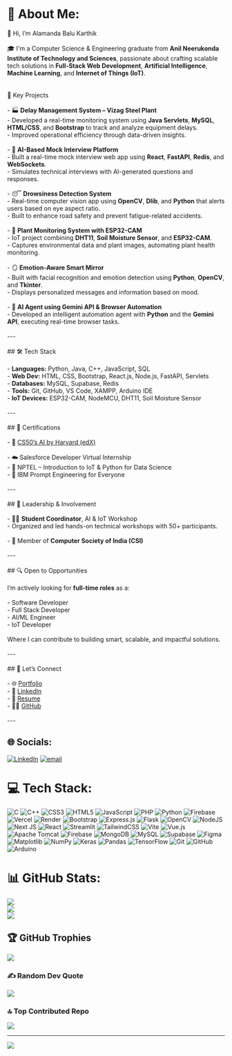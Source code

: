 # 💫 About Me:
👋 Hi, I’m Alamanda Balu Karthik<br><br>🎓 I'm a Computer Science & Engineering graduate from **Anil Neerukonda Institute of Technology and Sciences**, passionate about crafting scalable tech solutions in **Full-Stack Web Development**, **Artificial Intelligence**, **Machine Learning**, and **Internet of Things (IoT)**.<br><br><br>🚀 Key Projects<br><br>- 🏭 **Delay Management System – Vizag Steel Plant**<br>  - Developed a real-time monitoring system using **Java Servlets**, **MySQL**, **HTML/CSS**, and **Bootstrap** to track and analyze equipment delays.<br>  - Improved operational efficiency through data-driven insights.<br><br>- 🧠 **AI-Based Mock Interview Platform**<br>  - Built a real-time mock interview web app using **React**, **FastAPI**, **Redis**, and **WebSockets**.<br>  - Simulates technical interviews with AI-generated questions and responses.<br><br>- 😴 **Drowsiness Detection System**<br>  - Real-time computer vision app using **OpenCV**, **Dlib**, and **Python** that alerts users based on eye aspect ratio.<br>  - Built to enhance road safety and prevent fatigue-related accidents.<br><br>- 🌿 **Plant Monitoring System with ESP32-CAM**<br>  - IoT project combining **DHT11**, **Soil Moisture Sensor**, and **ESP32-CAM**.<br>  - Captures environmental data and plant images, automating plant health monitoring.<br><br>- 🪞 **Emotion-Aware Smart Mirror**<br>  - Built with facial recognition and emotion detection using **Python**, **OpenCV**, and **Tkinter**.<br>  - Displays personalized messages and information based on mood.<br><br>- 📸 **AI Agent using Gemini API & Browser Automation**<br>  - Developed an intelligent automation agent with **Python** and the **Gemini API**, executing real-time browser tasks.<br><br>---<br><br>## 🛠️ Tech Stack<br><br>- **Languages:** Python, Java, C++, JavaScript, SQL  <br>- **Web Dev:** HTML, CSS, Bootstrap, React.js, Node.js, FastAPI, Servlets  <br>- **Databases:** MySQL, Supabase, Redis  <br>- **Tools:** Git, GitHub, VS Code, XAMPP, Arduino IDE  <br>- **IoT Devices:** ESP32-CAM, NodeMCU, DHT11, Soil Moisture Sensor<br><br>---<br><br>## 📜 Certifications<br><br>- 🧠 [CS50’s AI by Harvard (edX)](https://cs50.harvard.edu/ai/)<br><br>- ☁️ Salesforce Developer Virtual Internship<br>- 🔌 NPTEL – Introduction to IoT & Python for Data Science<br>- 🤖 IBM Prompt Engineering for Everyone<br><br>---<br><br>## 👥 Leadership & Involvement<br><br>- 🧑‍🏫 **Student Coordinator**, AI & IoT Workshop  <br>  - Organized and led hands-on technical workshops with 50+ participants.<br><br>- 🏅 Member of **Computer Society of India (CSI)**<br><br>---<br><br>## 🔍 Open to Opportunities<br><br>I’m actively looking for **full-time roles** as a:<br><br>- Software Developer  <br>- Full Stack Developer  <br>- AI/ML Engineer  <br>- IoT Developer  <br><br>Where I can contribute to building smart, scalable, and impactful solutions.<br><br>---<br><br>## 🔗 Let’s Connect<br><br>- 🌐 [Portfolio](https://portfolio-self-six-39.vercel.app/)<br>- 💼 [LinkedIn](https://www.linkedin.com/in/balu-karthik)<br>- 📁 [Resume](mailto:alamandakarthik1211@gmail.com?subject=Resume%20Request)<br>- 🧑‍💻 [GitHub](https://github.com/Karthi-1211)<br><br>---<br>


## 🌐 Socials:
[![LinkedIn](https://img.shields.io/badge/LinkedIn-%230077B5.svg?logo=linkedin&logoColor=white)](https://linkedin.com/in/www.linkedin.com/in/balu-karthik) [![email](https://img.shields.io/badge/Email-D14836?logo=gmail&logoColor=white)](mailto:balukarthik1308@gmail.com) 

# 💻 Tech Stack:
![C](https://img.shields.io/badge/c-%2300599C.svg?style=for-the-badge&logo=c&logoColor=white) ![C++](https://img.shields.io/badge/c++-%2300599C.svg?style=for-the-badge&logo=c%2B%2B&logoColor=white) ![CSS3](https://img.shields.io/badge/css3-%231572B6.svg?style=for-the-badge&logo=css3&logoColor=white) ![HTML5](https://img.shields.io/badge/html5-%23E34F26.svg?style=for-the-badge&logo=html5&logoColor=white) ![JavaScript](https://img.shields.io/badge/javascript-%23323330.svg?style=for-the-badge&logo=javascript&logoColor=%23F7DF1E) ![PHP](https://img.shields.io/badge/php-%23777BB4.svg?style=for-the-badge&logo=php&logoColor=white) ![Python](https://img.shields.io/badge/python-3670A0?style=for-the-badge&logo=python&logoColor=ffdd54) ![Firebase](https://img.shields.io/badge/firebase-%23039BE5.svg?style=for-the-badge&logo=firebase) ![Vercel](https://img.shields.io/badge/vercel-%23000000.svg?style=for-the-badge&logo=vercel&logoColor=white) ![Render](https://img.shields.io/badge/Render-%46E3B7.svg?style=for-the-badge&logo=render&logoColor=white) ![Bootstrap](https://img.shields.io/badge/bootstrap-%238511FA.svg?style=for-the-badge&logo=bootstrap&logoColor=white) ![Express.js](https://img.shields.io/badge/express.js-%23404d59.svg?style=for-the-badge&logo=express&logoColor=%2361DAFB) ![Flask](https://img.shields.io/badge/flask-%23000.svg?style=for-the-badge&logo=flask&logoColor=white) ![OpenCV](https://img.shields.io/badge/opencv-%23white.svg?style=for-the-badge&logo=opencv&logoColor=white) ![NodeJS](https://img.shields.io/badge/node.js-6DA55F?style=for-the-badge&logo=node.js&logoColor=white) ![Next JS](https://img.shields.io/badge/Next-black?style=for-the-badge&logo=next.js&logoColor=white) ![React](https://img.shields.io/badge/react-%2320232a.svg?style=for-the-badge&logo=react&logoColor=%2361DAFB) ![Streamlit](https://img.shields.io/badge/Streamlit-%23FE4B4B.svg?style=for-the-badge&logo=streamlit&logoColor=white) ![TailwindCSS](https://img.shields.io/badge/tailwindcss-%2338B2AC.svg?style=for-the-badge&logo=tailwind-css&logoColor=white) ![Vite](https://img.shields.io/badge/vite-%23646CFF.svg?style=for-the-badge&logo=vite&logoColor=white) ![Vue.js](https://img.shields.io/badge/vue.js-%2335495e.svg?style=for-the-badge&logo=vuedotjs&logoColor=%234FC08D) ![Apache Tomcat](https://img.shields.io/badge/apache%20tomcat-%23F8DC75.svg?style=for-the-badge&logo=apache-tomcat&logoColor=black) ![Firebase](https://img.shields.io/badge/firebase-a08021?style=for-the-badge&logo=firebase&logoColor=ffcd34) ![MongoDB](https://img.shields.io/badge/MongoDB-%234ea94b.svg?style=for-the-badge&logo=mongodb&logoColor=white) ![MySQL](https://img.shields.io/badge/mysql-4479A1.svg?style=for-the-badge&logo=mysql&logoColor=white) ![Supabase](https://img.shields.io/badge/Supabase-3ECF8E?style=for-the-badge&logo=supabase&logoColor=white) ![Figma](https://img.shields.io/badge/figma-%23F24E1E.svg?style=for-the-badge&logo=figma&logoColor=white) ![Matplotlib](https://img.shields.io/badge/Matplotlib-%23ffffff.svg?style=for-the-badge&logo=Matplotlib&logoColor=black) ![NumPy](https://img.shields.io/badge/numpy-%23013243.svg?style=for-the-badge&logo=numpy&logoColor=white) ![Keras](https://img.shields.io/badge/Keras-%23D00000.svg?style=for-the-badge&logo=Keras&logoColor=white) ![Pandas](https://img.shields.io/badge/pandas-%23150458.svg?style=for-the-badge&logo=pandas&logoColor=white) ![TensorFlow](https://img.shields.io/badge/TensorFlow-%23FF6F00.svg?style=for-the-badge&logo=TensorFlow&logoColor=white) ![Git](https://img.shields.io/badge/git-%23F05033.svg?style=for-the-badge&logo=git&logoColor=white) ![GitHub](https://img.shields.io/badge/github-%23121011.svg?style=for-the-badge&logo=github&logoColor=white) ![Arduino](https://img.shields.io/badge/-Arduino-00979D?style=for-the-badge&logo=Arduino&logoColor=white)
# 📊 GitHub Stats:
![](https://github-readme-stats.vercel.app/api?username=Karthi-1211&theme=dark&hide_border=false&include_all_commits=true&count_private=true)<br/>
![](https://nirzak-streak-stats.vercel.app/?user=Karthi-1211&theme=dark&hide_border=false)<br/>
![](https://github-readme-stats.vercel.app/api/top-langs/?username=Karthi-1211&theme=dark&hide_border=false&include_all_commits=true&count_private=true&layout=compact)

## 🏆 GitHub Trophies
![](https://github-profile-trophy.vercel.app/?username=Karthi-1211&theme=radical&no-frame=false&no-bg=false&margin-w=4)

### ✍️ Random Dev Quote
![](https://quotes-github-readme.vercel.app/api?type=horizontal&theme=radical)

### 🔝 Top Contributed Repo
![](https://github-contributor-stats.vercel.app/api?username=Karthi-1211&limit=5&theme=dark&combine_all_yearly_contributions=true)

---
[![](https://visitcount.itsvg.in/api?id=Karthi-1211&icon=0&color=0)](https://visitcount.itsvg.in)

<!-- Proudly created with GPRM ( https://gprm.itsvg.in ) -->
